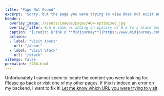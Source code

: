 ```yaml
---
title: "Page Not Found"
excerpt: "Sorry, but the page you were trying to view does not exist and the page has not been found. Your pixels are in another canvas."
header:
  overlay_image: /assets/images/pages/404-optimised.jpg
  overlay_filter: 0.5 # same as adding an opacity of 0.5 to a black background
  caption: "[Credit: Brink @ **Midjourney**](https://www.midjourney.com/home/)"
  actions:
  - label: "Visit About"
    url: "/about"
  - label: "Visit Stack"
    url: "/stack"
sitemap: false
permalink: /404.html
---
```


Unfortunately I cannot seem to locate the content you were looking for. Please go back or visit one of my other pages. If this is indeed an error on my backend, I want to fix it! [Let me know which URL you were trying to visit](mailto:max@maxplaining.com).